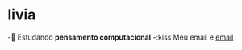 # livia
-:maple_leaf: Estudando **pensamento computacional**
-:kiss Meu email e [email](livia.santana.santos@escola.pr.gov.br)
